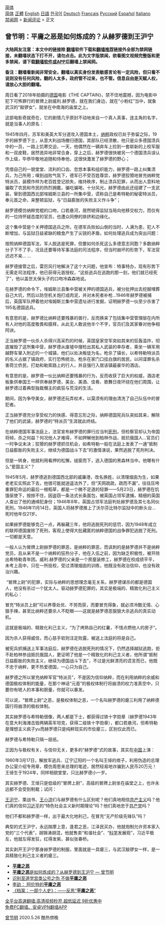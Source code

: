  <!-- 面包屑导航 --> <div class="breadcrumb"><!-- GTranslate: https://gtranslate.io/ -->  <div class="switcher notranslate">  <div class="selected">  <a href="#" onclick="return false;"> 简体</a>  </div>  <div class="option">  <a href="https://www.bannedbook.org" onclick="doGTranslate('zh-CN|zh-CN');jQuery('div.switcher div.selected a').html(jQuery(this).html());return false;" title="简体中文" class="nturl selected"> 简体</a>  <a href="https://www.bannedbook.org/zh-tw/" onclick="doGTranslate('zh-CN|zh-TW');jQuery('div.switcher div.selected a').html(jQuery(this).html());return false;" title="繁體中文" class="nturl"> 正體</a>  <a href="https://www.bannedbook.org/en/" onclick="doGTranslate('zh-CN|en');jQuery('div.switcher div.selected a').html(jQuery(this).html());return false;" title="English" class="nturl"> English</a>  <a href="https://www.bannedbook.org/ja/" onclick="doGTranslate('zh-CN|ja');jQuery('div.switcher div.selected a').html(jQuery(this).html());return false;" title="日本語" class="nturl"> 日語</a>  <a href="https://www.bannedbook.org/ko/" onclick="doGTranslate('zh-CN|ko');jQuery('div.switcher div.selected a').html(jQuery(this).html());return false;" title="한국어" class="nturl"> 한국어</a>  <a href="https://www.bannedbook.org/de/" onclick="doGTranslate('zh-CN|de');jQuery('div.switcher div.selected a').html(jQuery(this).html());return false;" title="Deutsch" class="nturl"> Deutsch</a>  <a href="https://www.bannedbook.org/fr/" onclick="doGTranslate('zh-CN|fr');jQuery('div.switcher div.selected a').html(jQuery(this).html());return false;" title="Français" class="nturl"> Français</a>  <a href="https://www.bannedbook.org/ru/" onclick="doGTranslate('zh-CN|ru');jQuery('div.switcher div.selected a').html(jQuery(this).html());return false;" title="Русский" class="nturl"> Русский</a>  <a href="https://www.bannedbook.org/es/" onclick="doGTranslate('zh-CN|es');jQuery('div.switcher div.selected a').html(jQuery(this).html());return false;" title="Español" class="nturl"> Español</a>  <a href="https://www.bannedbook.org/it/" onclick="doGTranslate('zh-CN|it');jQuery('div.switcher div.selected a').html(jQuery(this).html());return false;" title="Italiano" class="nturl"> Italiano</a>  </div>  </div>      <div class='breadcrumb-sub'><!-- Breadcrumb NavXT 6.3.0 --> <a href="https://www.bannedbook.org/" class="home">禁闻网</a> &gt; <a href="https://www.bannedbook.org/bnews/comments/" class="category">新闻评论</a> &gt; 正文</div></div><h2>曾节明：平庸之恶是如何炼成的？从赫罗德到王沪宁</h2> <p class="notice"><b>大陆网友注意：本文中的链接除 <a href="https://github.com/bannedbook/fanqiang" >翻墙</a>软件下载和<a href="https://github.com/killgcd/justmysocks/blob/master/README.md">翻墙推荐</a>链接外全部为禁网链接，未翻墙状态下打不开，请勿点击。此为文字版禁闻，欲看图文视频完整版和更多禁闻，请下载<a href="https://github.com/bannedbook/fanqiang">翻墙软件或APP</a>后翻墙上禁闻网。</p><p>备注：翻墙看新闻非常安全，翻墙以真实身份发表敏感言论有一定风险，但只看不说则没有任何风险，翻的人太多，政府管不过来，也不管。信息自由是天赋人权，请放心大胆的翻墙。</b></p>  <div class="entry"> <p>周日看了2018年拍摄的<a href="https://www.bannedbook.org/bnews/tag/%e5%be%b7%e5%9b%bd/" class="st_tag internal_tag" rel="tag" title="标签 德国 下的日志">德国</a>电影《THE CAPTAIN》，禁不住地震撼，因为电影中犯下可怖罪行的冒牌上尉威利.赫罗德，就在我们身边，就在“小粉红”当中，就象武汉的“敲锣女”，就坐在中南海的庙堂之上。</p> <p>这部电影奇就奇在，它的剧情几乎原封不动地来自一个真人真事，连主角的名字，就是当事人的原名：</p> <p>1945年四月，苏军和美英大军分道攻入德国本土，<a href="https://www.bannedbook.org/bnews/tag/%e7%ba%b3%e7%b2%b9/" class="st_tag internal_tag" rel="tag" title="标签 纳粹 下的日志">纳粹</a>政权已处于弥留之际，19岁的赫罗德下士，从意大利战场撤归德国，其部队已经溃散，他只是众多德国溃兵中的一员，一路上饥寒交迫，一天，他偶然在一辆弃车上捡到一套崭新的上校军服和一双皮鞋，居然诡异地非常合身，穿上之后，赫罗德很快被另一个德国溃兵误认作上级，毕恭毕敬地追随和侍奉他，这很快激发了赫罗德的野心；</p> <p>凭借自己的一貌堂堂、流利的口齿、忽悠本事和组织能力，赫罗德一路上纠集溃兵，为己所用；嗅到战败气氛下，德军已不受百姓尊崇，赫罗德狡猾地冒充纳粹党特派员，装模作样为老百姓登记损失，维持秩序，制止溃兵犯罪，从而出人意料地骗取了农民和市民的热烈拥戴，骗吃骗喝，十分风光，赫罗德由此还组建了一支武装，窜到德国西北部埃姆斯兰县的一所集中营，谎称自己是希特勒的秘密特派员，奉元首之命，来整顿监狱，与“日益膨胀的失败主义作斗争”；</p> <p>赫罗德模仿纳粹党棍的口吻，口若悬河，居然唬得监狱当局向他移交权力，而仅有的一位持怀疑态度的官员，也遭众同僚的排挤和边缘化。</p> <p>这个集中营是个关押德国逃兵之所，在德军兵败如山倒的当时，人满为患，犯人不断增加，与监狱日益紧缺的粮食产生了尖锐的矛盾，如何处理逃兵成为突出问题：</p> <p>按照纳粹德国军法，军人脱逃是死罪，但要如何杀死这么多德意志同胞？多数纳粹分子下不了手，况且还要等待军事法庭的司法程序，但当时崩坏的形势下，军法官迟迟不来&#8230; &#8230;</p> <p>赫罗德接管之后，雷厉风行地解决了这个大问题，他宣布：特事特办，现有形势下无需走司法程序，他已获得元首授权，“这些逃兵在逃跑的那一刻，他们就已经死了”，他以盖世太保头子的口吻冷森森地说。</p> <p>在赫罗德的命令下，埃姆斯兰县集中营被关押的德国逃兵，被分批押出去挖掘埋葬自己大坑，然后以防空机关炮打成肉泥，并对未死者补枪&#8230;1946年赫罗德被捕后，英国军队押着他对埃姆斯兰集中营遗址进行发掘，证明赫罗德一伙至少杀害了195名德国逃兵。</p>  <p>有意思的是，赫罗德比纳粹还要残暴的兽行，反而换来了包括集中营管理层在内所有人对他的高度敬畏和膜拜，从此无人敢说他半个不字，官员们及其家眷对他争相阿谀。</p> <p>正当赫罗德一伙杀人杀得兴高采烈的时候，英国皇家空军突如其来的狂轰滥炸，彻底摧毁了这所集中营，赫罗德从废墟中搜检出其私人武装的幸存者，乘坐一辆军用越野车窜入附近的一个城镇，他们以处决叛徒为名，枪杀了镇长，以希特勒特派员的名义占据了镇政府，实行恐怖统治，枪杀在家门口挂白旗的居民，以间谍罪名杀害荷兰侨民，打劫和勒索路上的行人，并且强行入居该镇最豪华的酒店。</p> <p>有意思的是，赫罗德一伙比纳粹还要残暴的行为，反而收获了巨大的权威，酒店老板象供奉国王一样供奉赫罗德，美女、美酒、佳肴、歌舞日夜环绕在他们周围，让赫罗德过着典型独裁僭主的疯狂与荒淫的生活。</p> <p>期间，因为争夺美女，赫罗德还玩弄权术，以莫须有的理由清洗了自己队伍中的冒犯者。</p> <p>正当赫罗德充分享受权力的快感、得意忘形之际，纳粹德国宪兵队突如其来，解除了他们的武装，赫罗德的“特派员”生涯就此终结。</p> <p>在纳粹德国军事法庭上，法官宣布赫罗德的罪行应当判<a href="https://www.bannedbook.org/bnews/tag/%E6%AD%BB%E5%88%91/" class="st_tag internal_tag" rel="tag" title="标签 死刑 下的日志">死刑</a>，但检察官却认为帝国将倾，杀之何益？何况他人才难得，不如押解他到柏林作战，抵抗俄国人&#8230;官员们一时争议未决；狡猾的赫罗德抓住机会，如希特勒一般在法庭上发表了一通“抵制日益膨胀的失败主义，继续为德国战斗下去”的激情演说，果然逃脱了死刑判决。</p> <p>但是一转身，他就利用看押的松懈，缒窗而下，逃入德国的黑森林当中。他哪有什么“爱国主义”？</p> <p>1945年5月，赫罗德逃到德国西北部的威廉港，改名换姓，以清理烟囱为生，如果老老实实照此下去，他很可能就逍遥法外了，但“天网疏疏，疏而不漏”，往往压垮重罪犯命运的最后一根稻草，都是一个微不足道的轻罪——5月23日，赫罗德在饥饿驱使下，按捺不住，因盗窃一条法式长条面包，被英国占领军逮捕，精细的英国人查出了他的通缉犯身份；1946年8年，英国占领军法庭判处赫罗德及其七名同伙死刑，1946年11月14日，英国人将赫罗德推上了沃尔芬比特尔监狱中的断头台&#8230;死时他年仅21岁。</p> <p>如果赫罗德能够克己一点，再躲藏三年，他将逃脱死刑的惩罚，因为1948年成立的联邦德国废除了死刑，客观上使得大批藏匿的纳粹德国的战争罪犯逃脱了死刑。一切都是天意。</p>  <p>一般人认为冒牌上尉赫罗德的罪恶，是纳粹的罪恶，而讽刺的是赫罗德并不是纳粹党员，且从来不是一个纳粹的狂热分子，他在入伍之前，因为缺乏积极性，被开除出希特勒青年团。威利.赫罗德的父亲是一个房屋装修工，赫罗德在校成绩平平，未考上高中，只在一所技校，受过清理烟囱的训练，他既没有政治信仰，也没有政治兴趣。</p> <p>&nbsp;“冒牌上尉”的犯罪，实际与纳粹的思想理念毫无关系，赫罗德谋杀的都是德国人，他没有杀过一个犹太人。驱动赫罗德犯罪的，其实是极端的、精致化利己主义的私心：</p> <p>冒充“特派员上尉”可以养尊处优、不劳而获，而要冒充得象，就必须冷酷无情、心狠手辣，甚至比纳粹还要杀人不眨眼——这就是赫罗德恶狠狠大杀逃兵的真实动机。</p> <p>这就是极端的、精致化利己主义，“为了烤熟自己的红薯，不惜点燃他人的房子”。</p> <p>因为杀人获得威信，而心慈手软则注定败露，被送上法庭的将是自己。</p> <p>被宪兵抓捕送上军事法庭后，赫罗德在逃脱死刑的情况下，仍然选择越狱逃跑，拒不赴柏林参战抵抗俄国人，更证明了他是一个精致化的利己主义者，他所谓“抵制日益膨胀的失败主义，继续为德国战斗下去”，不过是光鲜漂亮的谎言而已，他既不忠于纳粹，更不热爱德国，一心只为自己。</p> <p>赫罗德之所以冒充纳粹军官“特派员”，不是因为信仰纳粹，而在利用纳粹的余威和德国极权体制的能量，在那个神话“元首”的极权体制行将崩溃的权力准真空中，只要你有唬人的本事和胆量，你就可以暴发。</p> <p>可以说，“冒牌上尉”之恶，是极权体制之恶，一个名叫赫罗德的瘪三利用了纳粹德国行将崩溃的极权体制。</p> <p>其实赫罗德与希特勒很像，两人都是下士，都获得过铁十字勋章（赫罗德1943年在意大利海滩击毁两辆英军坦克，获得二级铁十字勋章），都口若悬河，但希特勒是理想主义疯子yu而赫罗德只是纯粹现实的市侩瘪三，区别仅此而已。</p>  <p>赫罗德与希特勒只隔一层纸。</p> <p>正因为与极权有关，与信仰无关，更多的“赫罗德”式的故事，其实在<span class='wp_keywordlink_affiliate'><a href="https://www.bannedbook.org/" title="中国" target="_blank">中国</a></span>上演：</p> <p>1960年3月17日，解放军逃兵、辽宁辽阳的一个名叫王倬的痞子，利用伪造的总理办公室介绍专用章，模仿周恩来总理的笔迹，居然轻易地诈骗到人民币20万元！王倬生于1924年，同样相貌堂堂，只比赫罗德小一岁。</p> <p>其实赫罗德、王倬只是低级的“冒牌上尉”，高级的冒牌上尉坐在庙堂之上，也许永远都不会受到制裁；试问：</p> <p><a href="https://www.bannedbook.org/bnews/tag/%e7%8e%8b%e6%b2%aa%e5%ae%81/" class="st_tag internal_tag" rel="tag" title="标签 王沪宁 下的日志">王沪宁</a>、栗战书、<a href="https://www.bannedbook.org/bnews/tag/%e7%8e%8b%e5%b0%8f%e6%b4%aa/" class="st_tag internal_tag" rel="tag" title="标签 王小洪 下的日志">王小洪</a>们与赫罗德有什么区别呢？他们真地相信<span class='wp_keywordlink'><a href="https://www.bannedbook.org/forum2/topic6177.html" title="《共产主义的终极目的》" target="_blank">共产主义</a></span>吗？他们真的信仰<a href="https://www.bannedbook.org/bnews/tag/%e4%b9%a0%e8%bf%91%e5%b9%b3/" class="st_tag internal_tag" rel="tag" title="标签 习近平 下的日志">习近平</a>的“特色社会主义新时期理论”吗？他们真地忠于<a href="https://www.bannedbook.org/bnews/tag/%e5%85%b1%e4%ba%a7%e5%85%9a/" class="st_tag internal_tag" rel="tag" title="标签 共产党 下的日志">共产党</a>吗？</p> <p>他们不都和赫罗德一样，出于最大化地利己，在冒充“无产阶级先锋队”吗？</p> <p>典型的式王沪宁，永远揣摩上意，逢君之恶，江泽民买办，他就炮制允许资本家入党的“三个代表”，胡锦涛胡混，他就售卖“和谐社会”、“<span class='wp_keywordlink'><a href="https://www.bannedbook.org/forum11/topic309.html" title="禁片：“科学”的棍子" target="_blank">科学</a></span>发展观”，习近平极左，他就左得发狂，红得发紫，甚似张春桥。</p> <p>其实剥开王沪宁那身赫罗德的制服，里面就是一具瘪三，与武汉敲锣女一样，是一具精致化利己主义者的瘪三。</p> <ul class='op-related-articles' title='相关阅读'> <li><a href='https://www.bannedbook.org/bnews/baitai/20210822/1610854.html' target='_blank'><b>平庸之恶</b></a></li> <li><a href='https://www.bannedbook.org/bnews/comments/20210820/1609763.html' target='_blank'><b>平庸之恶</b>是如何炼成的？从赫罗德到王沪宁 — 曾节明</a></li> <li><a href='https://www.bannedbook.org/bnews/comments/20200524/1370670.html' target='_blank'>识别至道学宫类公号之伪 不做<b>平庸之恶</b></a></li> <li><a href='https://www.bannedbook.org/bnews/baitai/20200602/1338070.html' target='_blank'>李劼&#65306; 阿伦特的<b>平庸之恶</b></a></li> <li><a href='https://www.bannedbook.org/bnews/lifebaike/20180724/976076.html' target='_blank'>《档案：一部个人史》：——反思“<b>平庸之恶</b>”</a></li> </ul> <p class="texttj"> <a href="https://github.com/bannedbook/fanqiang/wiki/V2ray%E6%9C%BA%E5%9C%BA" target="_blank">全平台高速翻墙:高清视频秒开,超低延迟,9折优惠中</a><br/> <a href="https://github.com/bannedbook/fanqiang/wiki/%E7%A6%81%E9%97%BB%E7%BD%91%E5%AE%89%E5%8D%93%E7%BF%BB%E5%A2%99%E6%96%B0%E9%97%BBAPP" target="_blank">免费PC翻墙、安卓VPN翻墙APP</a></p> <p><a href="https://www.bannedbook.org/bnews/tag/%e6%9b%be%e8%8a%82%e6%98%8e/" class="st_tag internal_tag" rel="tag" title="标签 曾节明 下的日志">曾节明</a> 2020.5.26 酷热傍晚</p><a name='sharetosocial'></a>  <div style="margin-bottom:5px;padding-bottom:5px;clear:both"> <div id="archive-pix-1" class="banner-ads"> <!-- AuctionX Display platform tag START --> <div id="26318x728x90x621x_ADSLOT2" clicktrack="%%CLICK_URL_ESC%%"></div> <!-- AuctionX Display platform tag END --> </div> <div id="archive-pix-2" class="banner-ads"> <!-- AuctionX Display platform tag START --> <div id="26315x300x250x621x_ADSLOT2" clicktrack="%%CLICK_URL_ESC%%"></div> <!-- AuctionX Display platform tag END --> </div> </div>  <div id="archive-pix-1" class="banner-ads"> <!-- AuctionX Display platform tag START --> <div id="26318x728x90x621x_ADSLOT3" clicktrack="%%CLICK_URL_ESC%%"></div> <!-- AuctionX Display platform tag END --> </div> </div><!--END ENTRY--> 